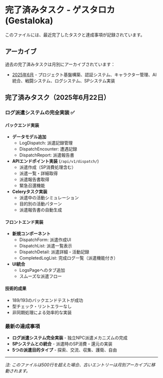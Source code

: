 # 完了済みタスク - ゲスタロカ (Gestaloka)

このファイルには、最近完了したタスクと達成事項が記録されています。

## アーカイブ

過去の完了済みタスクは月別にアーカイブされています：

- [2025年6月](./archives/completedTasks_2025-06.md) - プロジェクト基盤構築、認証システム、キャラクター管理、AI統合、戦闘システム、ログシステム、SPシステム実装

## 完了済みタスク（2025年6月22日）

### ログ派遣システムの完全実装 ✅

#### バックエンド実装
- **データモデル追加**
  - LogDispatch: 派遣記録管理
  - DispatchEncounter: 遭遇記録
  - DispatchReport: 派遣報告書
- **APIエンドポイント実装** (`/api/v1/dispatch/`)
  - 派遣作成（SP消費処理含む）
  - 派遣一覧・詳細取得
  - 派遣報告書取得
  - 緊急召還機能
- **Celeryタスク実装**
  - 派遣中の活動シミュレーション
  - 目的別の活動パターン
  - 派遣報告書の自動生成

#### フロントエンド実装
- **新規コンポーネント**
  - DispatchForm: 派遣作成UI
  - DispatchList: 派遣一覧表示
  - DispatchDetail: 派遣詳細・活動記録
  - CompletedLogList: 完成ログ一覧（派遣機能付き）
- **UI統合**
  - LogsPageへのタブ追加
  - スムーズな派遣フロー

#### 技術的成果
- 189/193のバックエンドテストが成功
- 型チェック・リントエラーなし
- 非同期処理による効率的な実装

### 最新の達成事項

- **ログ派遣システム完全実装** - 独立NPC派遣メカニズムの完成
- **SPシステムとの統合** - 派遣時のSP消費・還元の実装
- **5つの派遣目的タイプ** - 探索、交流、収集、護衛、自由

---

*注: このファイルは500行を超えた場合、古いエントリーは月別アーカイブに移動されます。*